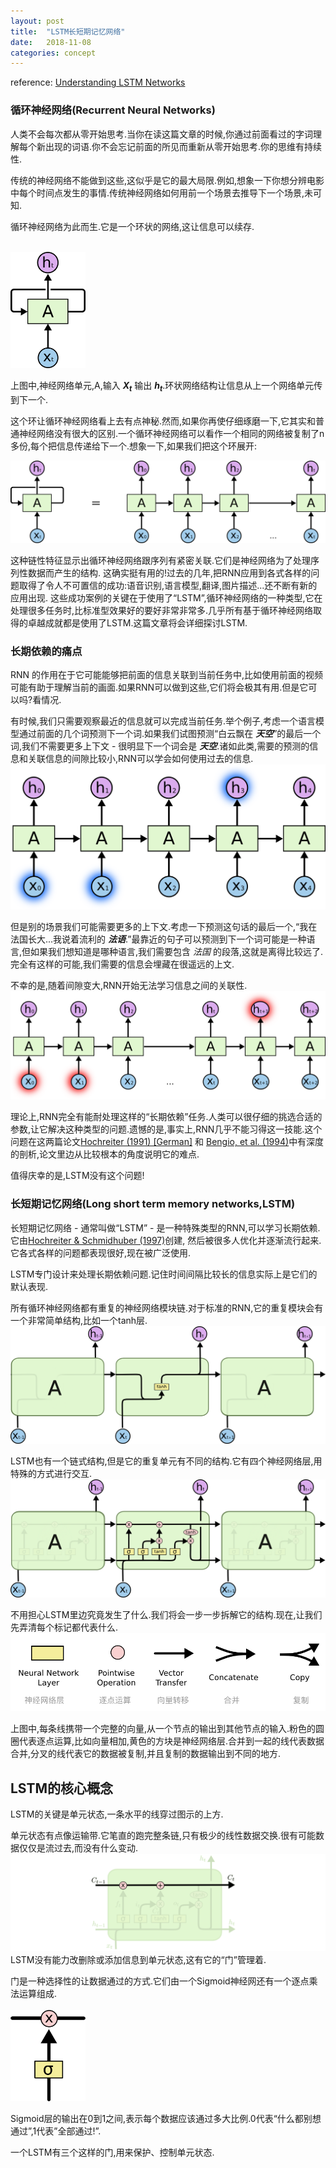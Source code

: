 ```yaml
---
layout: post
title:  "LSTM长短期记忆网络"
date:   2018-11-08
categories: concept
---
```


reference:
[Understanding LSTM Networks](http://colah.github.io/posts/2015-08-Understanding-LSTMs/)

### 循环神经网络(Recurrent Neural Networks)
人类不会每次都从零开始思考.当你在读这篇文章的时候,你通过前面看过的字词理解每个新出现的词语.你不会忘记前面的所见而重新从零开始思考.你的思维有持续性.

传统的神经网络不能做到这些,这似乎是它的最大局限.例如,想象一下你想分辨电影中每个时间点发生的事情.传统神经网络如何用前一个场景去推导下一个场景,未可知.

循环神经网络为此而生.它是一个环状的网络,这让信息可以续存.

<br><img style="width:120px" src="/resource/lstm/RNN-rolled.png">

上图中,神经网络单元,A,输入 __*X<sub>t</sub>*__ 输出 __*h<sub>t</sub>*__.环状网络结构让信息从上一个网络单元传到下一个.

这个环让循环神经网络看上去有点神秘.然而,如果你再使仔细琢磨一下,它其实和普通神经网络没有很大的区别.一个循环神经网络可以看作一个相同的网络被复制了n多份,每个把信息传递给下一个.想象一下,如果我们把这个环展开:

![](/resource/lstm/RNN-unrolled.png)

这种链性特征显示出循环神经网络跟序列有紧密关联.它们是神经网络为了处理序列性数据而产生的结构.
这确实挺有用的!过去的几年,把RNN应用到各式各样的问题取得了令人不可置信的成功:语音识别,语言模型,翻译,图片描述...还不断有新的应用出现.
这些成功案例的关键在于使用了“LSTM”,循环神经网络的一种类型,它在处理很多任务时,比标准型效果好的要好非常非常多.几乎所有基于循环神经网络取得的卓越成就都是使用了LSTM.这篇文章将会详细探讨LSTM.

### 长期依赖的痛点
RNN 的作用在于它可能能够把前面的信息关联到当前任务中,比如使用前面的视频可能有助于理解当前的画面.如果RNN可以做到这些,它们将会极其有用.但是它可以吗?看情况.

有时候,我们只需要观察最近的信息就可以完成当前任务.举个例子,考虑一个语言模型通过前面的几个词预测下一个词.如果我们试图预测“白云飘在 __*天空*__”的最后一个词,我们不需要更多上下文 - 很明显下一个词会是 __*天空*__.诸如此类,需要的预测的信息和关联信息的间隙比较小,RNN可以学会如何使用过去的信息.
![](/resource/lstm/RNN-shorttermdepdencies.png)

但是别的场景我们可能需要更多的上下文.考虑一下预测这句话的最后一个,“我在法国长大...我说着流利的 __*法语*__.”最靠近的句子可以预测到下一个词可能是一种语言,但如果我们想知道是哪种语言,我们需要包含 _法国_ 的段落,这就是离得比较远了.完全有这样的可能,我们需要的信息会埋藏在很遥远的上文.

不幸的是,随着间隙变大,RNN开始无法学习信息之间的关联性.
![](/resource/lstm/RNN-longtermdependencies.png)

理论上,RNN完全有能耐处理这样的“长期依赖”任务.人类可以很仔细的挑选合适的参数,让它解决这种类型的问题.遗憾的是,事实上,RNN几乎不能习得这一技能.这个问题在这两篇论文<a href="http://people.idsia.ch/~juergen/SeppHochreiter1991ThesisAdvisorSchmidhuber.pdf">Hochreiter (1991) [German]</a> 和 <a href="http://www-dsi.ing.unifi.it/~paolo/ps/tnn-94-gradient.pdf">Bengio, et al. (1994)</a>中有深度的剖析,论文里边从比较根本的角度说明它的难点.

值得庆幸的是,LSTM没有这个问题!

### 长短期记忆网络(Long short term memory networks,LSTM)

长短期记忆网络 - 通常叫做“LSTM” - 是一种特殊类型的RNN,可以学习长期依赖.它由<a href="http://www.bioinf.jku.at/publications/older/2604.pdf">Hochreiter &amp; Schmidhuber (1997)</a>创建, 然后被很多人优化并逐渐流行起来.它各式各样的问题都表现很好,现在被广泛使用.

LSTM专门设计来处理长期依赖问题.记住时间间隔比较长的信息实际上是它们的默认表现.

所有循环神经网络都有重复的神经网络模块链.对于标准的RNN,它的重复模块会有一个非常简单结构,比如一个tanh层.
![](/resource/lstm/LSTM3-SimpleRNN.png)

LSTM也有一个链式结构,但是它的重复单元有不同的结构.它有四个神经网络层,用特殊的方式进行交互.
![](/resource/lstm/LSTM3-chain.png)

不用担心LSTM里边究竟发生了什么.我们将会一步一步拆解它的结构.现在,让我们先弄清每个标记都代表什么.
![](/resource/lstm/LSTM2-notation.png)

上图中,每条线携带一个完整的向量,从一个节点的输出到其他节点的输入.粉色的圆圈代表逐点运算,比如向量相加,黄色的方块是神经网络层.合并到一起的线代表数据合并,分叉的线代表它的数据被复制,并且复制的数据输出到不同的地方.

## LSTM的核心概念
LSTM的关键是单元状态,一条水平的线穿过图示的上方.

单元状态有点像运输带.它笔直的跑完整条链,只有极少的线性数据交换.很有可能数据仅仅是流过去,而没有什么变动.
![](/resource/lstm/LSTM3-C-line.png)
LSTM没有能力改删除或添加信息到单元状态,这有它的“门”管理着.

门是一种选择性的让数据通过的方式.它们由一个Sigmoid神经网还有一个逐点乘法运算组成.<br>
<br>
<img style="width:120px" src="/resource/lstm/LSTM3-gate.png">

Sigmoid层的输出在0到1之间,表示每个数据应该通过多大比例.0代表“什么都别想通过”,1代表”全部通过!”.

一个LSTM有三个这样的门,用来保护、控制单元状态.
